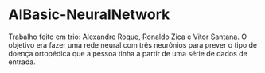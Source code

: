 # AIBasic-NeuralNetwork

Trabalho feito em trio: Alexandre Roque, Ronaldo Zica e Vitor Santana.
O objetivo era fazer uma rede neural com três neurônios para prever o tipo de doença ortopédica que a pessoa tinha a partir de uma série de dados de entrada.
